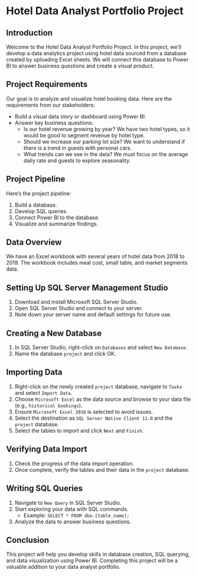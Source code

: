 # Hotel Data Analyst Portfolio Project

## Introduction
Welcome to the Hotel Data Analyst Portfolio Project. In this project, we'll develop a data analytics project using hotel data sourced from a database created by uploading Excel sheets. We will connect this database to Power BI to answer business questions and create a visual product.

## Project Requirements
Our goal is to analyze and visualize hotel booking data. Here are the requirements from our stakeholders:
- Build a visual data story or dashboard using Power BI.
- Answer key business questions:
  - Is our hotel revenue growing by year?
    We have two hotel types, so it would be good to segment revenue by hotel type.
  - Should we increase our parking lot size?
    We want to understand if there is a trend in guests with personal cars.
  - What trends can we see in the data?
    We must focus on the average daily rate and guests to explore seasonality.

## Project Pipeline
Here’s the project pipeline:
1. Build a database.
2. Develop SQL queries.
3. Connect Power BI to the database.
4. Visualize and summarize findings.

## Data Overview
We have an Excel workbook with several years of hotel data from 2018 to 2019. The workbook includes meal cost, small table, and market segments data.

## Setting Up SQL Server Management Studio
1. Download and install Microsoft SQL Server Studio.
2. Open SQL Server Studio and connect to your server.
3. Note down your server name and default settings for future use.

## Creating a New Database
1. In SQL Server Studio, right-click on `Databases` and select `New Database`.
2. Name the database `project` and click OK.

## Importing Data
1. Right-click on the newly created `project` database, navigate to `Tasks` and select `Import Data`.
2. Choose `Microsoft Excel` as the data source and browse to your data file (e.g., `historical bookings`).
3. Ensure `Microsoft Excel 2016` is selected to avoid issues.
4. Select the destination as `SQL Server Native Client 11.0` and the `project` database.
5. Select the tables to import and click `Next` and `Finish`.

## Verifying Data Import
1. Check the progress of the data import operation.
2. Once complete, verify the tables and their data in the `project` database.

## Writing SQL Queries
1. Navigate to `New Query` in SQL Server Studio.
2. Start exploring your data with SQL commands.
   - Example: `SELECT * FROM dbo.[table_name];`
3. Analyze the data to answer business questions.

## Conclusion
This project will help you develop skills in database creation, SQL querying, and data visualization using Power BI. Completing this project will be a valuable addition to your data analyst portfolio.
